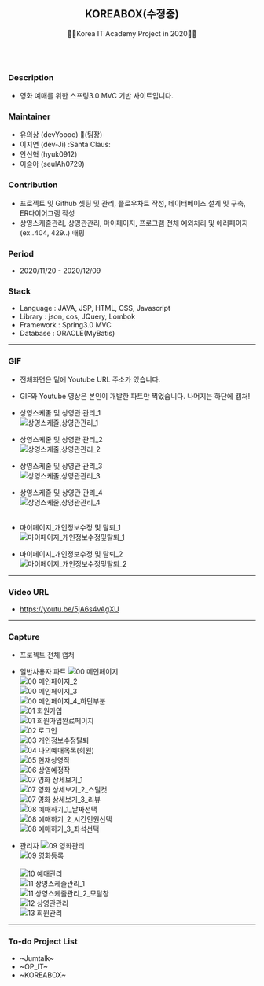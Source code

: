 <h2 align="center">KOREABOX(수정중)</h2>
<p align="center">
  🙍‍♂️Korea IT Academy Project in 2020🙍‍♀️
</p>
<br><br>


### Description
* 영화 예매를 위한 스프링3.0 MVC 기반 사이트입니다.

### Maintainer
* 유의상 (devYoooo) :crown:(팀장)
* 이지연 (dev-Ji) :Santa Claus:
* 안신혁 (hyuk0912)
* 이슬아 (seulAh0729)

### Contribution
* 프로젝트 및 Github 셋팅 및 관리, 플로우차트 작성, 데이터베이스 설계 및 구축, ER다이어그램 작성
* 상영스케줄관리, 상영관관리, 마이페이지, 프로그램 전체 예외처리 및 에러페이지(ex..404, 429..) 매핑

### Period
* 2020/11/20 - 2020/12/09

### Stack
* Language : JAVA, JSP, HTML, CSS, Javascript
* Library : json, cos, JQuery, Lombok
* Framework : Spring3.0 MVC
* Database : ORACLE(MyBatis)

***

### GIF
* 전체화면은 밑에 Youtube URL 주소가 있습니다.
* GIF와 Youtube 영상은 본인이 개발한 파트만 찍었습니다. 나머지는 하단에 캡처!

* 상영스케줄 및 상영관 관리_1<br>
![상영스케줄,상영관관리_1](https://user-images.githubusercontent.com/58925978/102002606-6fa22d00-3d41-11eb-8555-594af4083d8c.gif)
* 상영스케줄 및 상영관 관리_2<br>
![상영스케줄,상영관관리_2](https://user-images.githubusercontent.com/58925978/102002610-7df04900-3d41-11eb-9aa1-dc8df899d6a2.gif)
* 상영스케줄 및 상영관 관리_3<br>
![상영스케줄,상영관관리_3](https://user-images.githubusercontent.com/58925978/102002611-82b4fd00-3d41-11eb-8735-2c38da30279d.gif)
* 상영스케줄 및 상영관 관리_4<br>
![상영스케줄,상영관관리_4](https://user-images.githubusercontent.com/58925978/102002615-89437480-3d41-11eb-975f-33f9abec39b1.gif)
<br><br>
* 마이페이지_개인정보수정 및 탈퇴_1<br>
![마이페이지_개인정보수정및탈퇴_1](https://user-images.githubusercontent.com/58925978/102002618-8ea0bf00-3d41-11eb-929a-9a7723e629f7.gif)
* 마이페이지_개인정보수정 및 탈퇴_2<br>
![마이페이지_개인정보수정및탈퇴_2](https://user-images.githubusercontent.com/58925978/102002620-93fe0980-3d41-11eb-9239-1af307cb81ae.gif)

***

### Video URL
* https://youtu.be/5jA6s4vAgXU

***

### Capture
* 프로젝트 전체 캡처

* 일반사용자 파트
![00 메인페이지](https://user-images.githubusercontent.com/58925978/102003396-476afc00-3d4a-11eb-8331-ea73828d9ca6.PNG)<br>
![00 메인페이지_2](https://user-images.githubusercontent.com/58925978/102003401-64073400-3d4a-11eb-9bce-cd24df0aa5b3.PNG)<br>
![00 메인페이지_3](https://user-images.githubusercontent.com/58925978/102003402-69647e80-3d4a-11eb-9eb2-0dec4fb3ff4c.PNG)<br>
![00 메인페이지_4_하단부분](https://user-images.githubusercontent.com/58925978/102003403-708b8c80-3d4a-11eb-87c7-bb2c88dcee2f.PNG)<br>
![01 회원가입](https://user-images.githubusercontent.com/58925978/102003405-75504080-3d4a-11eb-93cd-718790cbe606.PNG)<br>
![01 회원가입완료페이지](https://user-images.githubusercontent.com/58925978/102003408-7a14f480-3d4a-11eb-8ebb-05e44fa3c217.PNG)<br>
![02 로그인](https://user-images.githubusercontent.com/58925978/102003409-7da87b80-3d4a-11eb-8610-b1e032cda0f4.PNG)<br>
![03 개인정보수정탈퇴](https://user-images.githubusercontent.com/58925978/102003412-813c0280-3d4a-11eb-899a-0df57dc18470.PNG)<br>
![04 나의예매목록(회원)](https://user-images.githubusercontent.com/58925978/102003413-8436f300-3d4a-11eb-9d47-8111fa89320d.PNG)<br>
![05 현재상영작](https://user-images.githubusercontent.com/58925978/102003414-88631080-3d4a-11eb-8554-afe0d3e672ea.PNG)<br>
![06 상영예정작](https://user-images.githubusercontent.com/58925978/102003415-8d27c480-3d4a-11eb-9445-7fe15f47c5e6.PNG)<br>
![07 영화 상세보기_1](https://user-images.githubusercontent.com/58925978/102003416-94e76900-3d4a-11eb-923c-23b801177d27.PNG)<br>
![07 영화 상세보기_2_스틸컷](https://user-images.githubusercontent.com/58925978/102003417-99138680-3d4a-11eb-9a53-bfbc3a58f0c1.PNG)<br>
![07 영화 상세보기_3_리뷰](https://user-images.githubusercontent.com/58925978/102003418-9e70d100-3d4a-11eb-9452-fbed12fbf131.PNG)<br>
![08 예매하기_1_날짜선택](https://user-images.githubusercontent.com/58925978/102003425-a4ff4880-3d4a-11eb-9822-d3676f6ba88b.PNG)<br>
![08 예매하기_2_시간인원선택](https://user-images.githubusercontent.com/58925978/102003426-aaf52980-3d4a-11eb-88f3-90218d36a2fa.PNG)<br>
![08 예매하기_3_좌석선택](https://user-images.githubusercontent.com/58925978/102003427-b0527400-3d4a-11eb-81d6-d53e3d2e510f.PNG)<br>


* 관리자
![09 영화관리](https://user-images.githubusercontent.com/58925978/102003430-bc3e3600-3d4a-11eb-9be2-5095ecdfffad.PNG)<br>
![09 영화등록](https://user-images.githubusercontent.com/58925978/102003431-bd6f6300-3d4a-11eb-8aa4-0b6eaed3d113.PNG)<br><br>
![10 예매관리](https://user-images.githubusercontent.com/58925978/102003433-c4967100-3d4a-11eb-9aa9-c08092bf0660.PNG)<br>
![11 상영스케줄관리_1](https://user-images.githubusercontent.com/58925978/102003435-c5c79e00-3d4a-11eb-801b-4acda02d096d.PNG)<br>
![11 상영스케줄관리_2_모달창](https://user-images.githubusercontent.com/58925978/102003436-c5c79e00-3d4a-11eb-884a-25b43cac337f.PNG)<br>
![12 상영관관리](https://user-images.githubusercontent.com/58925978/102003437-c6603480-3d4a-11eb-94ab-6df46a15421d.PNG)<br>
![13 회원관리](https://user-images.githubusercontent.com/58925978/102003438-c6603480-3d4a-11eb-8787-efff7385d576.PNG)<br>


***

### To-do Project List
* ~Jumtalk~
* ~OP_IT~
* ~KOREABOX~

